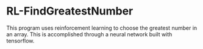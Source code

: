 # RL-FindGreatestNumber
This program uses reinforcement learning to choose the greatest number in an array.
This is accomplished through a neural network built with tensorflow. 